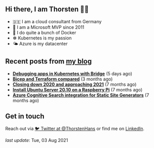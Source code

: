 ## Hi there, I am Thorsten 👋🏼

- 🇩🇪 I am a cloud consultant from Germany 
- 🔷 I am a Microsoft MVP since 2011
- 🐳 I do quite a bunch of Docker
- ☸️ Kubernetes is my passion
- 🌤 Azure is my datacenter

## Recent posts from [my blog](https://thorsten-hans.com) 

- **[Debugging apps in Kubernetes with Bridge](https://thorsten-hans.com/debugging-apps-in-kubernetes-with-bridge/)** (5 days ago)
- **[Bicep and Terraform compared](https://thorsten-hans.com/bicep-and-terraform-compared/)** (3 months ago)
- **[Closing down 2020 and approaching 2021](https://thorsten-hans.com/closing-down-2020-and-approaching-2021/)** (7 months ago)
- **[Install Ubuntu Server 20.10 on a Raspberry Pi](https://thorsten-hans.com/install-ubuntu-server-20-10-on-a-raspberry-pi/)** (7 months ago)
- **[Azure Cognitive Search integration for Static Site Generators](https://thorsten-hans.com/azure-search-integration-for-static-site-generators/)** (7 months ago)

## Get in touch

Reach out via [🐦 Twitter at @ThorstenHans](https://twitter.com/ThorstenHans) or find me on [LinkedIn](https://linkedin.com/in/ThorstenHans).

_last update_: Tue, 03 Aug 2021
